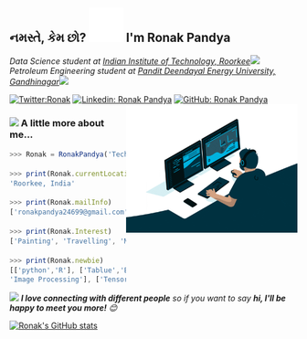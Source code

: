 <h2> નમસ્તે, કેમ છો? <img src="https://github.com/RonakPandya072/RonakPandya072/blob/main/giphy.gif" width="60"> I'm Ronak Pandya</h2>

<p><em>Data Science student at <a href="https://new.iitr.ac.in/Main/pages/_en_Indian_Institute_of_Technology_Roorkee__en_.html">Indian Institute of Technology, Roorkee</a><img src="https://media.giphy.com/media/fYSnHlufseco8Fh93Z/giphy.gif" width="30">
</em><br>
<em>Petroleum Engineering student at <a href="https://pdpu.ac.in/">Pandit Deendayal Energy University, Gandhinagar</a><img src="https://media.giphy.com/media/fYSnHlufseco8Fh93Z/giphy.gif" width="30"> </em>
</p>

[![Twitter:Ronak](https://img.shields.io/badge/-@iam_RonakPandya-blue?style=flat-square&logo=Twitter&logoColor=white&link=https://twitter.com/iam_RonakPandya)](https://twitter.com/iam_RonakPandya)
[![Linkedin: Ronak Pandya](https://img.shields.io/badge/-RonakPandya-blue?style=flat-square&logo=Linkedin&logoColor=white&link=https://www.linkedin.com/in/ronak-pandya-44214a159/)](https://www.linkedin.com/in/ronak-pandya-44214a159/)
[![GitHub: Ronak Pandya](https://img.shields.io/badge/-RonakPandya072-gray?style=flat-square&logo=GitHub&logoColor=white&link=https://github.com/RonakPandya072)](https://github.com/RonakPandya072)
<img align='right' src="https://github.com/RonakPandya072/RonakPandya072/blob/main/giphy_2.gif" width="300">



### <img src="https://media.giphy.com/media/VgCDAzcKvsR6OM0uWg/giphy.gif" width="50"> A little more about me... 
```javascript
>>> Ronak = RonakPandya('Techie', 'Data Science', 'Petroleum Engineer')

>>> print(Ronak.currentLocation)
'Roorkee, India'

>>> print(Ronak.mailInfo)
['ronakpandya24699@gmail.com']

>>> print(Ronak.Interest)
['Painting', 'Travelling', 'Model building', 'Sculpturing','Coding']

>>> print(Ronak.newbie)
[['python','R'], ['Tablue','Excel', 'MySQL'], ['Machine learning', 'Deep learning', 'Time Series', 
'Image Processing'], ['Tensorflow', 'keras', 'pytorch', 'Numpy', 'Pandas', 'sklearn']]
```

<img src="https://media.giphy.com/media/LnQjpWaON8nhr21vNW/giphy.gif" width="60"> <em><b>I love connecting with different people</b> so if you want to say <b>hi, I'll be happy to meet you more!</b> 😊</em>

[![Ronak's GitHub stats](https://github-readme-stats.vercel.app/api?username=RonakPandya072)](https://github.com/anuraghazra/github-readme-stats)


